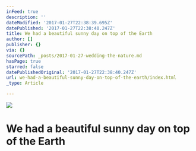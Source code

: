 ```yaml
---
inFeed: true
description: ''
dateModified: '2017-01-27T22:38:39.695Z'
datePublished: '2017-01-27T22:38:40.247Z'
title: We had a beautiful sunny day on top of the Earth
author: []
publisher: {}
via: {}
sourcePath: _posts/2017-01-27-wedding-the-nature.md
hasPage: true
starred: false
datePublishedOriginal: '2017-01-27T22:38:40.247Z'
url: we-had-a-beautiful-sunny-day-on-top-of-the-earth/index.html
_type: Article

---
```

![](https://the-grid-user-content.s3-us-west-2.amazonaws.com/f9aabddc-e600-4d96-8767-86be6ff4f750.jpg)

# We had a beautiful sunny day on top of the Earth